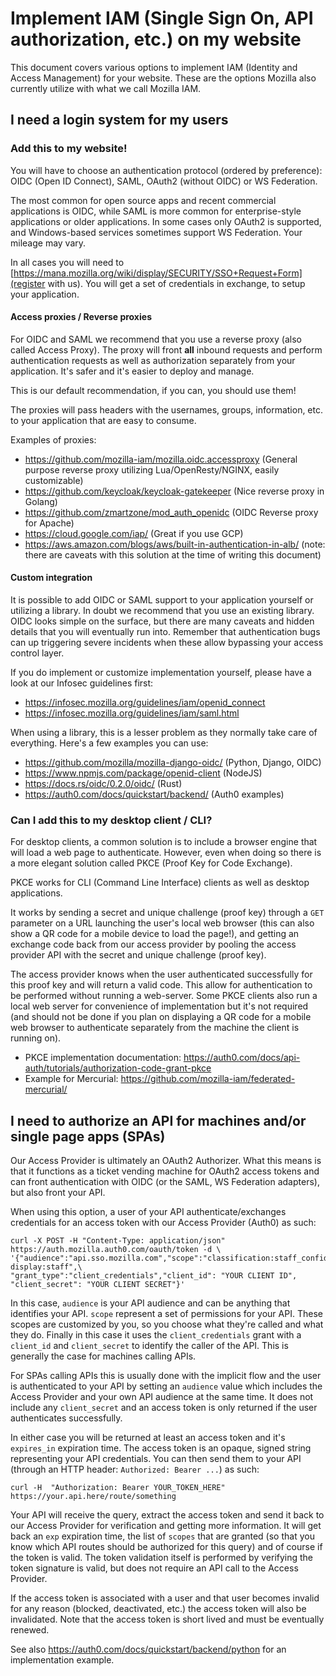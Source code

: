 # Implement IAM (Single Sign On, API authorization, etc.) on my website

This document covers various options to implement IAM (Identity and Access Management) for your website.
These are the options Mozilla also currently utilize with what we call Mozilla IAM.

## I need a login system for my users

### Add this to my website!

You will have to choose an authentication protocol (ordered by preference): OIDC (Open ID Connect), SAML, OAuth2 (without OIDC) or WS Federation.

The most common for open source apps and recent commercial applications is OIDC, while SAML is more common for enterprise-style applications or older applications. In some cases only OAuth2 is supported, and Windows-based services sometimes support WS Federation. Your mileage may vary.

In all cases you will need to [https://mana.mozilla.org/wiki/display/SECURITY/SSO+Request+Form](register with us). You will get a set of credentials in exchange, to setup your application.

#### Access proxies / Reverse proxies

For OIDC and SAML we recommend that you use a reverse proxy (also called Access Proxy). The proxy will front **all** inbound requests and perform authentication requests as well as authorization separately from your application. It's safer and it's easier to deploy and manage.

This is our default recommendation, if you can, you should use them!

The proxies will pass headers with the usernames, groups, information, etc. to your application that are easy to consume.

Examples of proxies:

- https://github.com/mozilla-iam/mozilla.oidc.accessproxy (General purpose reverse proxy utilizing Lua/OpenResty/NGINX, easily customizable)
- https://github.com/keycloak/keycloak-gatekeeper (Nice reverse proxy in Golang)
- https://github.com/zmartzone/mod_auth_openidc (OIDC Reverse proxy for Apache)
- https://cloud.google.com/iap/ (Great if you use GCP)
- https://aws.amazon.com/blogs/aws/built-in-authentication-in-alb/ (note: there are caveats with this solution at the time of writing this document)

#### Custom integration

It is possible to add OIDC or SAML support to your application yourself or utilizing a library. In doubt we recommend that you use an existing library. OIDC looks simple on the surface, but there are many caveats and hidden details that you will eventually run into. Remember that authentication bugs can up triggering severe incidents when these allow bypassing your access control layer.

If you do implement or customize implementation yourself, please have a look at our Infosec guidelines first:

- https://infosec.mozilla.org/guidelines/iam/openid_connect
- https://infosec.mozilla.org/guidelines/iam/saml.html

When using a library, this is a lesser problem as they normally take care of everything. Here's a few examples you can use:

- https://github.com/mozilla/mozilla-django-oidc/ (Python, Django, OIDC)
- https://www.npmjs.com/package/openid-client (NodeJS)
- https://docs.rs/oidc/0.2.0/oidc/ (Rust)
- https://auth0.com/docs/quickstart/backend/ (Auth0 examples)

### Can I add this to my desktop client / CLI?

For desktop clients, a common solution is to include a browser engine that will load a web page to authenticate. However, even when doing so there is a more elegant solution called PKCE (Proof Key for Code Exchange).

PKCE works for CLI (Command Line Interface) clients as well as desktop applications.

It works by sending a secret and unique challenge (proof key) through a `GET` parameter on a URL launching the user's local web browser (this can also show a QR code for a mobile device to load the page!), and getting an exchange code back from our access provider by pooling the access provider API with the secret and unique challenge (proof key).

The access provider knows when the user authenticated successfully for this proof key and will return a valid code. This allow for authentication to be performed without running a web-server. Some PKCE clients also run a local web server for convenience of implementation but it's not required (and should not be done if you plan on displaying a QR code for a mobile web browser to authenticate separately from the machine the client is running on).

- PKCE implementation documentation: https://auth0.com/docs/api-auth/tutorials/authorization-code-grant-pkce
- Example for Mercurial: https://github.com/mozilla-iam/federated-mercurial/

## I need to authorize an API for machines and/or single page apps (SPAs)

Our Access Provider is ultimately an OAuth2 Authorizer. What this means is that it functions as a ticket vending machine for OAuth2 access tokens and can front authentication with OIDC (or the SAML, WS Federation adapters), but also front your API.

When using this option, a user of your API authenticate/exchanges credentials for an access token with our Access Provider (Auth0) as such:

```
curl -X POST -H "Content-Type: application/json" https://auth.mozilla.auth0.com/oauth/token -d \
'{"audience":"api.sso.mozilla.com","scope":"classification:staff_confidential display:staff",\
"grant_type":"client_credentials","client_id": "YOUR CLIENT ID", "client_secret": "YOUR CLIENT SECRET"}'
```

In this case, `audience` is your API audience and can be anything that identifies your API. `scope` represent a set of permissions for your API. These scopes are customized by you, so you choose what they're called and what they do. Finally in this case it uses the `client_credentials` grant with a `client_id` and `client_secret` to identify the caller of the API. This is generally the case for machines calling APIs.

For SPAs calling APIs this is usually done with the implicit flow and the user is authenticated to your API by setting an `audience` value which includes the Access Provider and your own API audience at the same time. It does not include any `client_secret` and an access token is only returned if the user authenticates successfully.

In either case you will be returned at least an access token and it's `expires_in` expiration time. The access token is an opaque, signed string representing your API credentials.
You can then send them to your API (through an HTTP header: `Authorized: Bearer ...`) as such:

```
curl -H  "Authorization: Bearer YOUR_TOKEN_HERE" https://your.api.here/route/something
```

Your API will receive the query, extract the access token and send it back to our Access Provider for verification and getting more information. It will get back an `exp` expiration time, the list of `scopes` that are granted (so that you know which API routes should be authorized for this query) and of course if the token is valid. The token validation itself is performed by verifying the token signature is valid, but does not require an API call to the Access Provider.

If the access token is associated with a user and that user becomes invalid for any reason (blocked, deactivated, etc.) the access token will also be invalidated. Note that the access token is short lived and must be eventually renewed.

See also https://auth0.com/docs/quickstart/backend/python for an implementation example.
